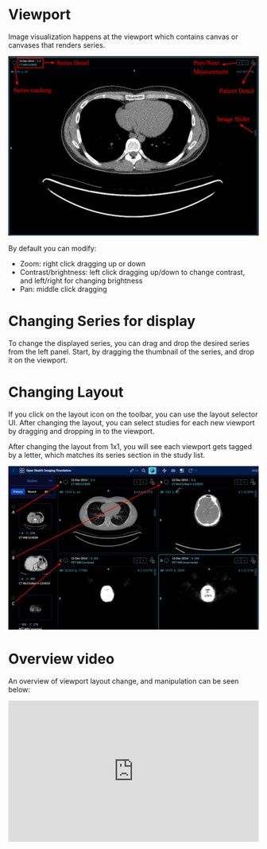 # Viewport

Image visualization happens at the viewport which contains canvas or canvases that
renders series.

![user-viewer-main](../../../assets/img/user-viewer-main.png)


By default you can modify:

- Zoom: right click dragging up or down
- Contrast/brightness: left click dragging up/down to change contrast, and left/right for changing brightness
- Pan: middle click dragging



# Changing Series for display
To change the displayed series, you can drag and drop the desired series from the left panel. Start, by dragging the thumbnail of the series, and drop it on the viewport.


# Changing Layout
If you click on the layout icon on the toolbar, you can use the layout selector UI. After changing the layout, you can select studies for each new viewport by dragging and dropping in to the viewport.

After changing the layout from 1x1, you will see each viewport gets tagged by a letter,
which matches its series section in the study list.

![user-viewer-layout](../../../assets/img/user-viewer-layout.png)


# Overview video
An overview of viewport layout change, and manipulation can be seen below:


<div style="padding:56.25% 0 0 0;position:relative;"><iframe src="https://player.vimeo.com/video/545995881?badge=0&amp;autopause=0&amp;player_id=0&amp;app_id=58479" frameborder="0" allow="autoplay; fullscreen; picture-in-picture" allowfullscreen style="position:absolute;top:0;left:0;width:100%;height:100%;" title="viewer-layout-2"></iframe></div><script src="https://player.vimeo.com/api/player.js"></script>
